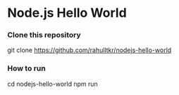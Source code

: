 # Node.js Hello World


### Clone this repository

git clone https://github.com/rahulltkr/nodejs-hello-world

### How to run 

cd nodejs-hello-world
npm run

